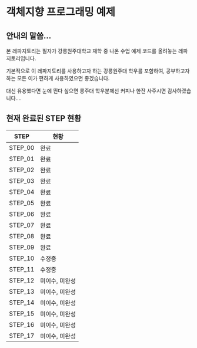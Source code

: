 # 객체지향 프로그래밍 예제
## 안내의 말씀...
본 레파지토리는 필자가 강릉원주대학교 재학 중 나온 수업 예제 코드를 올려놓는 레파지토리입니다.    

기본적으로 이 레파지토리를 사용하고자 하는 강릉원주대 학우를 포함하여, 공부하고자 하는 모든 이가 편하게 사용하였으면 좋겠습니다.    

대신 유용했다면 눈에 띈다 싶으면 릉주대 학우분께선 커피나 한잔 사주시면 감사하겠습니다....
## 현재 완료된 STEP 현황
| STEP | 현황 |
| ---- | --- |
| STEP_00 | 완료 |
| STEP_01 | 완료 |
| STEP_02 | 완료 |
| STEP_03 | 완료 |
| STEP_04 | 완료 |
| STEP_05 | 완료 |
| STEP_06 | 완료 |
| STEP_07 | 완료 |
| STEP_08 | 완료 |
| STEP_09 | 완료 |
| STEP_10 | 수정중 |
| STEP_11 | 수정중 |
| STEP_12 | 미이수, 미완성 |
| STEP_13 | 미이수, 미완성 |
| STEP_14 | 미이수, 미완성 |
| STEP_15 | 미이수, 미완성 |
| STEP_16 | 미이수, 미완성 |
| STEP_17 | 미이수, 미완성 |